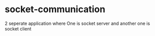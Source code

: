 # socket-communication
2 seperate application where One is socket server and another one is socket client

